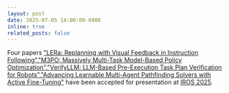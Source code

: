 ```yaml
---
layout: post
date: 2025-07-05 14:00:00-0400
inline: true
related_posts: false
---
```


Four papers <a href='https://arxiv.org/abs/2507.05135'>"LERa: Replanning with Visual Feedback in Instruction Following"</a>,<a href='https://arxiv.org/abs/2506.21782'>"M3PO: Massively Multi-Task Model-Based Policy Optimization"</a>,<a href='https://arxiv.org/abs/2507.05118'>"VerifyLLM: LLM-Based Pre-Execution Task Plan Verification for Robots"</a>,<a href='https://arxiv.org/abs/2506.23793'>"Advancing Learnable Multi-Agent Pathfinding Solvers with Active Fine-Tuning"</a> have been accepted for presentation at <a href='https://iros25.org'>IROS 2025</a>.
